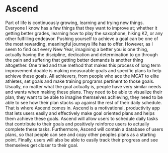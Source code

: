 # Ascend
  Part of life is continuously growing, learning and trying new things. Everyone I know has a few things that they want to improve at; whether it getting better grades, learning how to play the saxophone, hiking K2, or any other fulfilling endeavor. Pushing yourself to achieve a goal can be one of the most rewarding, meaningful journeys life has to offer. However, as I seem to find out every New Year, imagining a better you is one thing, actually having the discipline, dedication and determination to go through the pain and suffering that getting better demands is another thing altogether. One tried and true method that makes this process of long term improvement doable is making measurable goals and specific plans to help achieve these goals. All achievers, from people who ace the MCAT to elite athletes, set goals and make training programs pertinent to those goals. Usually, no matter what the goal actually is, people have very similar needs and wants when making these plans. They need to be able to visualize their plan, they want to be able to imagine themselves achieving, they need to be able to see how their plan stacks up against the rest of their daily schedule. That is where Ascend comes in. Ascend is a motivational, productivity app that lets users easily and effectively make goal oriented plans and helps them achieve these goals.  Ascend will allow users to schedule daily tasks that contribute to their goals and positively reinforce users to actually complete these tasks. Furthermore, Ascend will contain a database of users plans, so that people can see and copy other peoples plans as a starting point. Finally, users will also be able to easily track their progress and see themselves get closer to their goal.
